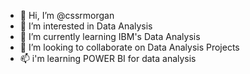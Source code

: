 - 👋 Hi, I’m @cssrmorgan
- 👀 I’m interested in Data Analysis
- 🌱 I’m currently learning IBM's Data Analysis
- 💞️ I’m looking to collaborate on Data Analysis Projects
- 📫 i'm learning POWER BI for data analysis

<!---
cssrmorgan/cssrmorgan is a ✨ special ✨ repository because its `README.md` (this file) appears on your GitHub profile.
You can click the Preview link to take a look at your changes.
--->

